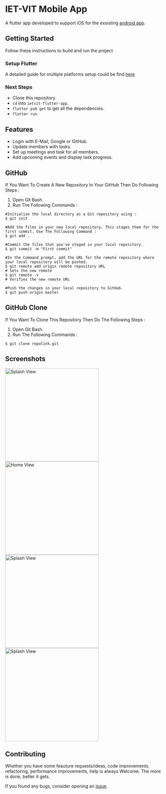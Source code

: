 # IET-VIT Mobile App

A flutter app developed to support iOS for the exsisting [android app](https://github.com/Team-Fourth-Dimension/IET-VIT_app).

## Getting Started

Follow these instructions to build and run the project

### Setup Flutter

A detailed guide for multiple platforms setup could be find [here](https://flutter.dev/docs/get-started/install/)

### Next Steps

- Clone this repository.
- `cd` into `ietvit-flutter-app`.
- `flutter pub get` to get all the dependencies.
- `flutter run`

## Features
 - Login with E-Mail, Google or GitHub.
 - Update members with tasks.
 - Set up meetings and task for all members.
 - Add upcoming events and display task progress.

## GitHub 

If You Want To Create A New Repository In Your GitHub Then Do Following Steps :
1) Open Git Bash.
2) Run The Following Commands :
```git
#Initialize the local directory as a Git repository using :
$ git init

#Add the files in your new local repository. This stages them for the first commit. Use The Following Command :
$ git add .

#Commit the files that you've staged in your local repository.
$ git commit -m "First commit"

#In the Command prompt, add the URL for the remote repository where your local repository will be pushed.
$ git remote add origin remote repository URL
# Sets the new remote
$ git remote -v
# Verifies the new remote URL

#Push the changes in your local repository to GitHub.
$ git push origin master
```

## GitHub  Clone

If You Want To Clone This Repository Then Do The Following Steps :
1) Open Git Bash.
2) Run The Following Commands :
```git
$ git clone repolink.git
```

## Screenshots

<p>
<img src="assets/app_ss/register.jpg"
alt="Splash View" width="300">
<img src="assets/app_ss/login.jpg" alt="Home View" width="300">
<img src="assets/app_ss/home.jpg"
alt="Splash View" width="300">
<img src="assets/app_ss/drawer.jpg"
alt="Splash View" width="300">
</p>


## Contributing

Whether you have some feauture requests/ideas, code improvements, refactoring, performance improvements, help is always Welcome. The more is done, better it gets.

If you found any bugs, consider opening an [issue](https://github.com/Team-Fourth-Dimension/ietvit-flutter-app/issues).